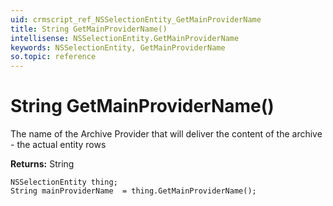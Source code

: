 ```yaml
---
uid: crmscript_ref_NSSelectionEntity_GetMainProviderName
title: String GetMainProviderName()
intellisense: NSSelectionEntity.GetMainProviderName
keywords: NSSelectionEntity, GetMainProviderName
so.topic: reference
---
```


# String GetMainProviderName()

The name of the Archive Provider that will deliver the content of the archive - the actual entity rows

**Returns:** String

```crmscript
NSSelectionEntity thing;
String mainProviderName  = thing.GetMainProviderName();
```

